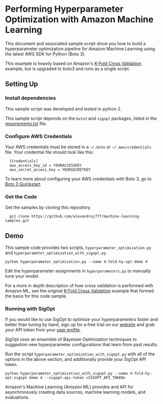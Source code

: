 # Performing Hyperparameter Optimization with Amazon Machine Learning

This document and associated sample script show you how to build a hyperparameter optimization pipeline for Amazon Machine Learning using the latest AWS SDK for Python (Boto 3).

This example is heavily based on Amazon's [K-Fold Cross Validation](https://github.com/awslabs/machine-learning-samples/tree/master/k-fold-cross-validation) example, but is upgraded to boto3 and runs as a single script.

## Setting Up

### Install dependencies

This sample script was developed and tested in python 2.

This sample script depends on the `boto3` and `sigopt` packages, listed in the [requirements.txt](https://github.com/alexandraj777/machine-learning-samples/blob/master/k-fold-cross-validation/requirements.txt) file.

### Configure AWS Credentials

Your AWS credentials must be stored in a `~/.boto` or `~/.aws/credentials` file. Your credential file should look like this:

```
  [Credentials]
  aws_access_key_id = YOURACCESSKEY
  aws_secret_access_key = YOURSECRETKEY
```

To learn more about configuring your AWS credentials with Boto 3, go to [Boto 3 Quickstart](http://boto3.readthedocs.io/en/latest/guide/quickstart.html).

### Get the Code

Get the samples by cloning this repository.

```
  git clone https://github.com/alexandraj777/machine-learning-samples.git
```

## Demo

This sample code provides two scripts, `hyperparameter_optimization.py` and `hyperparameter_optimization_with_sigopt.py`.

```
python hyperparameter_optimization.py --name 4-fold-hy-opt-demo 4
```

Edit the hyperparameter assignments in `hyperparameters.py` to manually tune your model.

For a more in depth description of how cross validation is performed with Amazon ML, see the original [K-Fold Cross Validation](https://github.com/awslabs/machine-learning-samples/tree/master/k-fold-cross-validation) example that formed the basis for this code sample.


### Running with SigOpt

If you would like to use SigOpt to optimize your hyperparameters faster and better than tuning by hand, sign up for a free trial on our [website]([SigOpt](https://www.sigopt.com)) and grab your API token from your [user profile](https://www.sigopt.com/user/profile).

SigOpt uses an ensemble of Bayesian Optimization techniques to suggestion new hyperparameter configurations that learn from past results.

Run the script `hyperparameter_optimization_with_sigopt.py` with all of the options in the above section, and additionally provide your SigOpt API token.

```
python hyperparameter_optimization_with_sigopt.py --name 4-fold-hy-opt-sigopt-demo 4 --sigopt-api-token <SIGOPT_API_TOKEN>
```

Amazon's Machine Learning (Amazon ML) provides and API for asynchronously creating data sources, machine learning models, and evaluations.

